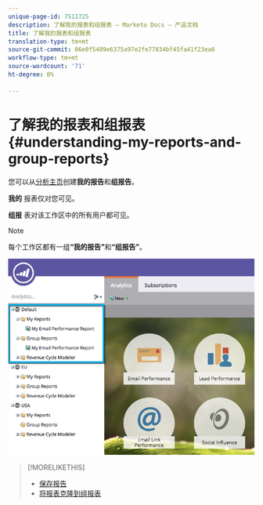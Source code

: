 ```yaml
---
unique-page-id: 7511725
description: 了解我的报表和组报表 — Marketo Docs — 产品文档
title: 了解我的报表和组报表
translation-type: tm+mt
source-git-commit: 06e0f5489e6375a97e2fe77834bf45fa41f23ea6
workflow-type: tm+mt
source-wordcount: '71'
ht-degree: 0%

---
```



# 了解我的报表和组报表{#understanding-my-reports-and-group-reports}

您可以从[分析主页](/help/marketo/product-docs/reporting/basic-reporting/creating-reports/navigating-the-analytics-home-page.md)创建&#x200B;**我的报告**&#x200B;和&#x200B;**组报告**。

**我的** 报表仅对您可见。

**组报** 表对该工作区中的所有用户都可见。

>[!NOTE]
>
>每个工作区都有一组&#x200B;**“我的报告”**&#x200B;和&#x200B;**“组报告”**。

![](assets/image2015-4-21-14-3a41-3a22.png)

>[!MORELIKETHIS]
>
>* [保存报告](/help/marketo/product-docs/reporting/basic-reporting/creating-reports/save-a-report.md)
>* [将报表克隆到组报表](/help/marketo/product-docs/reporting/basic-reporting/report-activity/clone-a-report-to-group-reports.md)

